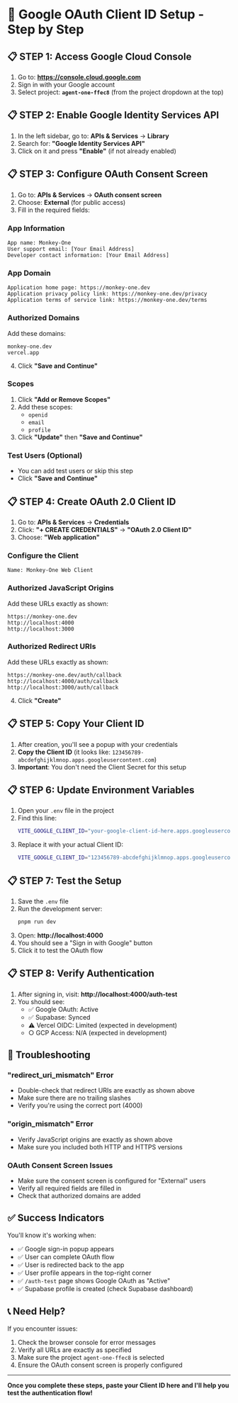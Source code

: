 # 🔑 Google OAuth Client ID Setup - Step by Step

## 📋 **STEP 1: Access Google Cloud Console**

1. Go to: **https://console.cloud.google.com**
2. Sign in with your Google account
3. Select project: **`agent-one-ffec8`** (from the project dropdown at the top)

## 📋 **STEP 2: Enable Google Identity Services API**

1. In the left sidebar, go to: **APIs & Services** → **Library**
2. Search for: **"Google Identity Services API"**
3. Click on it and press **"Enable"** (if not already enabled)

## 📋 **STEP 3: Configure OAuth Consent Screen**

1. Go to: **APIs & Services** → **OAuth consent screen**
2. Choose: **External** (for public access)
3. Fill in the required fields:

### **App Information**
```
App name: Monkey-One
User support email: [Your Email Address]
Developer contact information: [Your Email Address]
```

### **App Domain**
```
Application home page: https://monkey-one.dev
Application privacy policy link: https://monkey-one.dev/privacy
Application terms of service link: https://monkey-one.dev/terms
```

### **Authorized Domains**
Add these domains:
```
monkey-one.dev
vercel.app
```

4. Click **"Save and Continue"**

### **Scopes**
1. Click **"Add or Remove Scopes"**
2. Add these scopes:
   - `openid`
   - `email` 
   - `profile`
3. Click **"Update"** then **"Save and Continue"**

### **Test Users** (Optional)
- You can add test users or skip this step
- Click **"Save and Continue"**

## 📋 **STEP 4: Create OAuth 2.0 Client ID**

1. Go to: **APIs & Services** → **Credentials**
2. Click: **"+ CREATE CREDENTIALS"** → **"OAuth 2.0 Client ID"**
3. Choose: **"Web application"**

### **Configure the Client**
```
Name: Monkey-One Web Client
```

### **Authorized JavaScript Origins**
Add these URLs exactly as shown:
```
https://monkey-one.dev
http://localhost:4000
http://localhost:3000
```

### **Authorized Redirect URIs**
Add these URLs exactly as shown:
```
https://monkey-one.dev/auth/callback
http://localhost:4000/auth/callback
http://localhost:3000/auth/callback
```

4. Click **"Create"**

## 📋 **STEP 5: Copy Your Client ID**

1. After creation, you'll see a popup with your credentials
2. **Copy the Client ID** (it looks like: `123456789-abcdefghijklmnop.apps.googleusercontent.com`)
3. **Important**: You don't need the Client Secret for this setup

## 📋 **STEP 6: Update Environment Variables**

1. Open your `.env` file in the project
2. Find this line:
   ```bash
   VITE_GOOGLE_CLIENT_ID="your-google-client-id-here.apps.googleusercontent.com"
   ```
3. Replace it with your actual Client ID:
   ```bash
   VITE_GOOGLE_CLIENT_ID="123456789-abcdefghijklmnop.apps.googleusercontent.com"
   ```

## 📋 **STEP 7: Test the Setup**

1. Save the `.env` file
2. Run the development server:
   ```bash
   pnpm run dev
   ```
3. Open: **http://localhost:4000**
4. You should see a "Sign in with Google" button
5. Click it to test the OAuth flow

## 📋 **STEP 8: Verify Authentication**

1. After signing in, visit: **http://localhost:4000/auth-test**
2. You should see:
   - ✅ Google OAuth: Active
   - ✅ Supabase: Synced
   - ⚠️ Vercel OIDC: Limited (expected in development)
   - ○ GCP Access: N/A (expected in development)

## 🚨 **Troubleshooting**

### **"redirect_uri_mismatch" Error**
- Double-check that redirect URIs are exactly as shown above
- Make sure there are no trailing slashes
- Verify you're using the correct port (4000)

### **"origin_mismatch" Error**
- Verify JavaScript origins are exactly as shown above
- Make sure you included both HTTP and HTTPS versions

### **OAuth Consent Screen Issues**
- Make sure the consent screen is configured for "External" users
- Verify all required fields are filled in
- Check that authorized domains are added

## ✅ **Success Indicators**

You'll know it's working when:
- ✅ Google sign-in popup appears
- ✅ User can complete OAuth flow
- ✅ User is redirected back to the app
- ✅ User profile appears in the top-right corner
- ✅ `/auth-test` page shows Google OAuth as "Active"
- ✅ Supabase profile is created (check Supabase dashboard)

## 📞 **Need Help?**

If you encounter issues:
1. Check the browser console for error messages
2. Verify all URLs are exactly as specified
3. Make sure the project `agent-one-ffec8` is selected
4. Ensure the OAuth consent screen is properly configured

---

**Once you complete these steps, paste your Client ID here and I'll help you test the authentication flow!**